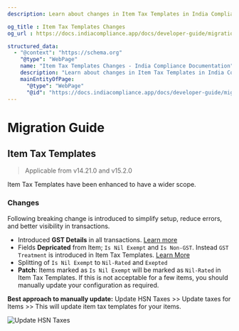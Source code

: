 ```yaml
---
description: Learn about changes in Item Tax Templates in India Compliance App versions 14.21.0 and 15.2.0. Understand breaking changes, deprecations, and recommended manual configuration updates.

og_title : Item Tax Templates Changes
og_url : https://docs.indiacompliance.app/docs/developer-guide/migration-guide

structured_data:
  - "@context": "https://schema.org"
    "@type": "WebPage"
    name: "Item Tax Templates Changes - India Compliance Documentation"
    description: "Learn about changes in Item Tax Templates in India Compliance App versions 14.21.0 and 15.2.0. Understand breaking changes, deprecations, and recommended manual configuration updates."
    mainEntityOfPage:
      "@type": "WebPage"
      "@id": "https://docs.indiacompliance.app/docs/developer-guide/migration-guide"
---
```


# Migration Guide

## Item Tax Templates

> Applicable from v14.21.0 and v15.2.0

Item Tax Templates have been enhanced to have a wider scope.

### Changes

Following breaking change is introduced to simplify setup, reduce errors, and better visibility in transactions.

- Introduced <strong>GST Details</strong> in all transactions. [Learn more](../configuration/sales_transaction.md#gst-details)
- Fields <strong>Depricated</strong> from Item; `Is Nil Exempt` and `Is Non-GST`. Instead `GST Treatment` is introduced in Item Tax Templates. [Learn More](../configuration/gst_setup.md#item-tax-templates)
- Splitting of `Is Nil Exempt` to `Nil-Rated` and `Exepted`
- <strong>Patch</strong>: Items marked as `Is Nil Exempt` will be marked as `Nil-Rated` in Item Tax Templates. If this is not acceptable for a few items, you should manually update your configuration as required.

<strong>Best approach to manually update:</strong>
Update HSN Taxes >> Update taxes for Items >> This will update item tax templates for your items.

![Update HSN Taxes](./assets/migration_guide_update_taxes.png)
